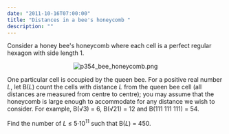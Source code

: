 ```yaml
---
date: "2011-10-16T07:00:00"
title: "Distances in a bee's honeycomb "
description: ""
---
```


<p>Consider a honey bee's honeycomb where each cell is a perfect regular hexagon with side length 1.</p>
<div align="center">
<img alt="p354_bee_honeycomb.png" src="/images/p354_bee_honeycomb.png"/></div>
<p>
One particular cell is occupied by the queen bee.
For a positive real number <var>L</var>, let B(<var>L</var>) count the cells with distance <var>L</var> from the queen bee cell (all distances are measured from centre to centre); you may assume that the honeycomb is large enough to accommodate for any distance we wish to consider. 
For example, B(√3) = 6, B(√21) = 12 and B(111 111 111) = 54.</p>
<p>Find the number of <var>L</var> ≤ 5·10<sup>11</sup> such that B(<var>L</var>) = 450.</p>

